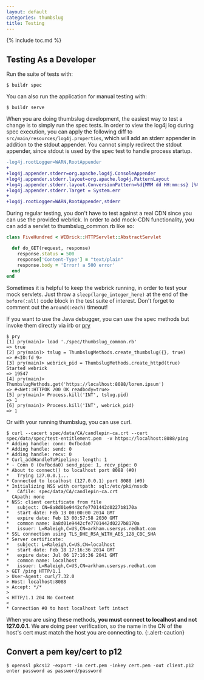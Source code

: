 ```yaml
---
layout: default
categories: thumbslug
title: Testing
---
```

{% include toc.md %}

## Testing As a Developer
Run the suite of tests with:

```console
$ buildr spec
```

You can also run the application for manual testing with:

```console
$ buildr serve
```
When you are doing thumbslug development, the easiest way to test a change is
to simply run the spec tests. In order to view the log4j log during spec
execution, you can apply the following diff to
`src/main/resources/log4j.properties`, which will add an stderr appender in
addition to the stdout appender. You cannot simply redirect the stdout
appender, since stdout is used by the spec test to handle process startup.

```diff
-log4j.rootLogger=WARN,RootAppender
+
+log4j.appender.stderr=org.apache.log4j.ConsoleAppender
+log4j.appender.stderr.layout=org.apache.log4j.PatternLayout
+log4j.appender.stderr.layout.ConversionPattern=%d{MMM dd HH:mm:ss} [%t] %-5p %c - %m%n
+log4j.appender.stderr.Target = System.err
+
+log4j.rootLogger=WARN,RootAppender,stderr
```

During regular testing, you don't have to test against a real CDN since you can
use the provided webrick. In order to add mock-CDN functionality, you can add a
servlet to thumbslug_common.rb like so:

```ruby
class FiveHundred < WEBrick::HTTPServlet::AbstractServlet

  def do_GET(request, response)
    response.status = 500
    response['Content-Type'] = "text/plain"
    response.body = 'Error! a 500 error'
  end
end
```

Sometimes it is helpful to keep the webrick running, in order to test your mock
servlets. Just throw a `sleep(large_integer_here)` at the end of the
`before(:all)` code block in the test suite of interest. Don't forget to
comment out the `around(:each)` timeout!

If you want to use the Java debugger, you can use the spec methods but invoke
them directly via irb or [pry](http://pryrepl.org/)

```console
$ pry
[1] pry(main)> load './spec/thumbslug_common.rb'
=> true
[2] pry(main)> tslug = ThumbslugMethods.create_thumbslug({}, true)
=> #<IO:fd 9>
[3] pry(main)> webrick_pid = ThumbslugMethods.create_httpd(true)
Started webrick
=> 19547
[4] pry(main)> ThumbslugMethods.get('https://localhost:8088/lorem.ipsum')
=> #<Net::HTTPOK 200 OK readbody=true>
[5] pry(main)> Process.kill('INT', tslug.pid)
=> 1
[6] pry(main)> Process.kill('INT', webrick_pid)
=> 1
```

Or with your running thumbslug, you can use curl.

```console
$ curl --cacert spec/data/CA/candlepin-ca.crt --cert spec/data/spec/test-entitlement.pem  -v https://localhost:8088/ping
* Adding handle: conn: 0xfbcda0
* Adding handle: send: 0
* Adding handle: recv: 0
* Curl_addHandleToPipeline: length: 1
* - Conn 0 (0xfbcda0) send_pipe: 1, recv_pipe: 0
* About to connect() to localhost port 8088 (#0)
*   Trying 127.0.0.1...
* Connected to localhost (127.0.0.1) port 8088 (#0)
* Initializing NSS with certpath: sql:/etc/pki/nssdb
*   CAfile: spec/data/CA/candlepin-ca.crt
  CApath: none
* NSS: client certificate from file
* 	subject: CN=8a8d01e9442cfe7701442d0227b8170a
* 	start date: Feb 13 00:00:00 2014 GMT
* 	expire date: Feb 13 00:57:58 2030 GMT
* 	common name: 8a8d01e9442cfe7701442d0227b8170a
* 	issuer: L=Raleigh,C=US,CN=arkham.usersys.redhat.com
* SSL connection using TLS_DHE_RSA_WITH_AES_128_CBC_SHA
* Server certificate:
* 	subject: L=Raleigh,C=US,CN=localhost
* 	start date: Feb 18 17:16:36 2014 GMT
* 	expire date: Jul 06 17:16:36 2041 GMT
* 	common name: localhost
* 	issuer: L=Raleigh,C=US,CN=arkham.usersys.redhat.com
> GET /ping HTTP/1.1
> User-Agent: curl/7.32.0
> Host: localhost:8088
> Accept: */*
> 
< HTTP/1.1 204 No Content
< 
* Connection #0 to host localhost left intact
```

When you are using these methods, **you must connect to localhost and not
127.0.0.1.** We are doing peer verification, so the name in the CN of the
host's cert must match the host you are connecting to.
{:.alert-caution}

## Convert a pem key/cert to p12
```console
$ openssl pkcs12 -export -in cert.pem -inkey cert.pem -out client.p12
enter password as password/password
```
